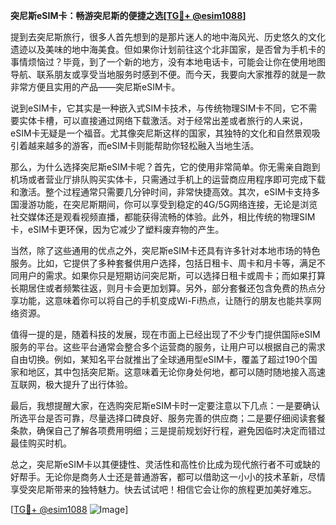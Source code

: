 **突尼斯eSIM卡：畅游突尼斯的便捷之选[[TG💪+ @esim1088](https://t.me/s/esim1088)]**

提到去突尼斯旅行，很多人首先想到的是那片迷人的地中海风光、历史悠久的文化遗迹以及美味的地中海美食。但如果你计划前往这个北非国家，是否曾为手机卡的事情烦恼过？毕竟，到了一个新的地方，没有本地电话卡，可能会让你在使用地图导航、联系朋友或享受当地服务时感到不便。而今天，我要向大家推荐的就是一款非常方便且实用的产品——突尼斯eSIM卡。

说到eSIM卡，它其实是一种嵌入式SIM卡技术，与传统物理SIM卡不同，它不需要实体卡槽，可以直接通过网络下载激活。对于经常出差或者旅行的人来说，eSIM卡无疑是一个福音。尤其像突尼斯这样的国家，其独特的文化和自然景观吸引着越来越多的游客，而eSIM卡则能帮助你轻松融入当地生活。

那么，为什么选择突尼斯eSIM卡呢？首先，它的使用非常简单。你无需亲自跑到机场或者营业厅排队购买实体卡，只需通过手机上的运营商应用程序即可完成下载和激活。整个过程通常只需要几分钟时间，非常快捷高效。其次，eSIM卡支持多国漫游功能，在突尼斯期间，你可以享受到稳定的4G/5G网络连接，无论是浏览社交媒体还是观看视频直播，都能获得流畅的体验。此外，相比传统的物理SIM卡，eSIM卡更环保，因为它减少了塑料废弃物的产生。

当然，除了这些通用的优点之外，突尼斯eSIM卡还具有许多针对本地市场的特色服务。比如，它提供了多种套餐供用户选择，包括日租卡、周卡和月卡等，满足不同用户的需求。如果你只是短期访问突尼斯，可以选择日租卡或周卡；而如果打算长期居住或者频繁往返，则月卡会更加划算。另外，部分套餐还包含免费的热点分享功能，这意味着你可以将自己的手机变成Wi-Fi热点，让随行的朋友也能共享网络资源。

值得一提的是，随着科技的发展，现在市面上已经出现了不少专门提供国际eSIM服务的平台。这些平台通常会整合多个运营商的服务，让用户可以根据自己的需求自由切换。例如，某知名平台就推出了全球通用型eSIM卡，覆盖了超过190个国家和地区，其中包括突尼斯。这意味着无论你身处何地，都可以随时随地接入高速互联网，极大提升了出行体验。

最后，我想提醒大家，在选购突尼斯eSIM卡时一定要注意以下几点：一是要确认所选平台是否可靠，尽量选择口碑良好、服务完善的供应商；二是要仔细阅读套餐条款，确保自己了解各项费用明细；三是提前规划好行程，避免因临时决定而错过最佳购买时机。

总之，突尼斯eSIM卡以其便捷性、灵活性和高性价比成为现代旅行者不可或缺的好帮手。无论你是商务人士还是普通游客，都可以借助这一小小的技术革新，尽情享受突尼斯带来的独特魅力。快去试试吧！相信它会让你的旅程更加美好难忘。

[[TG💪+ @esim1088](https://t.me/s/esim1088) ![Image](https://i.postimg.cc/4NQfJmqS/Snipaste-2025-05-13-00-14-12.png)]